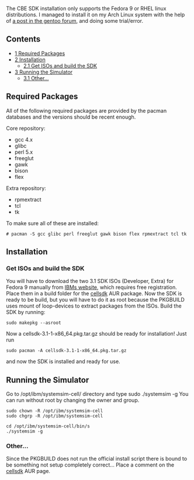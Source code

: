 The CBE SDK installation only supports the Fedora 9 or RHEL linux distributions. I managed to install it on my Arch Linux system with the help of [a post in the gentoo forum](http://forums.gentoo.org/viewtopic-t-685982.html), and doing some trial/error.

## Contents

*   [1 Required Packages](#Required_Packages)
*   [2 Installation](#Installation)
    *   [2.1 Get ISOs and build the SDK](#Get_ISOs_and_build_the_SDK)
*   [3 Running the Simulator](#Running_the_Simulator)
    *   [3.1 Other...](#Other...)

## Required Packages

All of the following required packages are provided by the pacman databases and the versions should be recent enough.

Core repository:

*   gcc 4.x
*   glibc
*   perl 5.x
*   freeglut
*   gawk
*   bison
*   flex

Extra repository:

*   rpmextract
*   tcl
*   tk

To make sure all of these are installed:

```
# pacman -S gcc glibc perl freeglut gawk bison flex rpmextract tcl tk

```

## Installation

### Get ISOs and build the SDK

You will have to download the two 3.1 SDK ISOs (Developer, Extra) for Fedora 9 manually from [IBMs website](https://www14.software.ibm.com/webapp/iwm/web/reg/download.do?source=cellsdk&S_PKG=fedora&S_TACT=105AGX16&S_CMP=LP&lang=en_US&cp=UTF-8), which requires free registration. Place them in a build folder for the [cellsdk](https://aur.archlinux.org/packages/cellsdk/) AUR package. Now the SDK is ready to be build, but you will have to do it as root because the PKGBUILD uses mount of loop-devices to extract packages from the ISOs. Build the SDK by running:

```
sudo makepkg --asroot

```

Now a cellsdk-3.1-1-x86_64.pkg.tar.gz should be ready for installation! Just run

```
sudo pacman -A cellsdk-3.1-1-x86_64.pkg.tar.gz

```

and now the SDK is installed and ready for use.

## Running the Simulator

Go to /opt/ibm/systemsim-cell/ directory and type sudo ./systemsim -g You can run without root by changing the owner and group.

```
sudo chown -R /opt/ibm/systemsim-cell
sudo chgrp -R /opt/ibm/systemsim-cell 

```

```
cd /opt/ibm/systemsim-cell/bin/s
./systemsim -g

```

### Other...

Since the PKGBUILD does not run the official install script there is bound to be something not setup completely correct... Place a comment on the [cellsdk](https://aur.archlinux.org/packages/cellsdk/) AUR page.